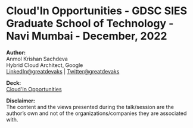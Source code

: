 # Cloud'In Opportunities - GDSC SIES Graduate School of Technology - Navi Mumbai - December, 2022

**Author:**</br>
Anmol Krishan Sachdeva</br>
Hybrid Cloud Architect, Google</br>
[LinkedIn@greatdevaks](https://www.linkedin.com/in/greatdevaks) | [Twitter@greatdevaks](https://www.twitter.com/greatdevaks)

**Deck:**</br>
[Cloud'In Opportunities](./CloudInOpportunities_AnmolKrishanSachdeva.pdf)

**Disclaimer:**</br>
The content and the views presented during the talk/session are the author’s own and not of the organizations/companies they are associated with.
